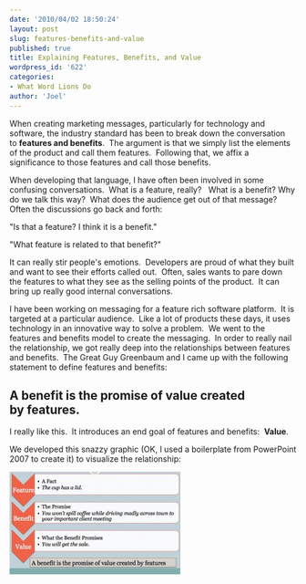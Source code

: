 ```yaml
---
date: '2010/04/02 18:50:24'
layout: post
slug: features-benefits-and-value
published: true
title: Explaining Features, Benefits, and Value
wordpress_id: '622'
categories:
- What Word Lions Do
author: 'Joel'
---
```


When creating marketing messages, particularly for technology and software, the industry standard has been to break down the conversation to **features and benefits**.  The argument is that we simply list the elements of the product and call them features.  Following that, we affix a significance to those features and call those benefits.

When developing that language, I have often been involved in some confusing conversations.  What is a feature, really?   What is a benefit? Why do we talk this way?  What does the audience get out of that message?  Often the discussions go back and forth:

"Is that a feature? I think it is a benefit."

"What feature is related to that benefit?"

It can really stir people's emotions.  Developers are proud of what they built and want to see their efforts called out.  Often, sales wants to pare down the features to what they see as the selling points of the product.  It can bring up really good internal conversations.

I have been working on messaging for a feature rich software platform.  It is targeted at a particular audience.  Like a lot of products these days, it uses technology in an innovative way to solve a problem.  We went to the features and benefits model to create the messaging.  In order to really nail the relationship, we got really deep into the relationships between features and benefits.  The Great Guy Greenbaum and I came up with the following statement to define features and benefits:


## A benefit is the promise of value created by features.


I really like this.  It introduces an end goal of features and benefits:  **Value**.

We developed this snazzy graphic (OK, I used a boilerplate from PowerPoint 2007 to create it) to visualize the relationship:

<img src="/img/featurebenefitvalue-300x180.jpg" />
 

